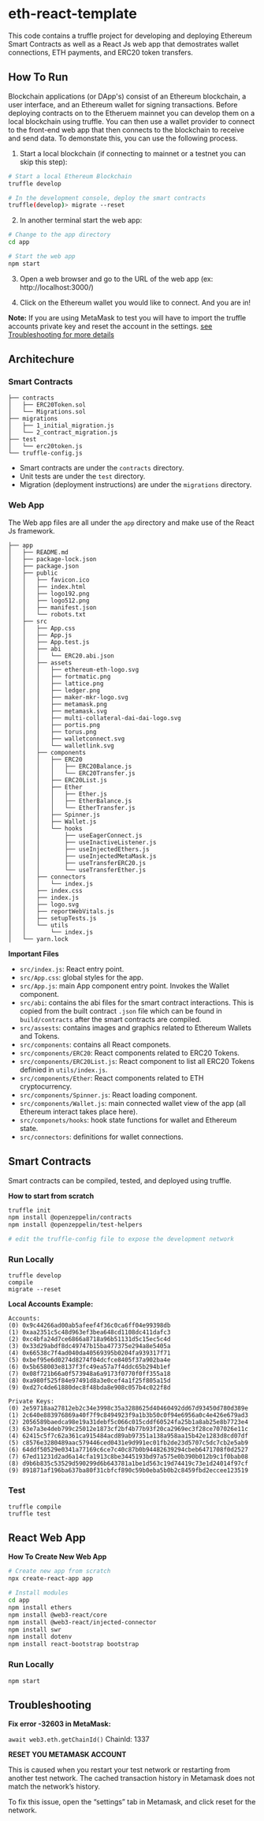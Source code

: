 # eth-react-template

This code contains a truffle project for developing and deploying Ethereum Smart Contracts as well as a React Js web app that demostrates wallet connections, ETH payments, and ERC20 token transfers.

## How To Run

Blockchain applications (or DApp's) consist of an Ethereum blockchain, a user interface, and an Ethereum wallet for signing transactions.  Before deploying contracts on to the Etheruem mainnet you can develop them on a local blockchain using truffle.  You can then use a wallet provider to connect to the front-end web app that then connects to the blockchain to receive and send data.  To demonstate this, you can use the following process.

1. Start a local blockchain (if connecting to mainnet or a testnet you can skip this step):
```bash
# Start a local Ethereum Blockchain
truffle develop 

# In the development console, deploy the smart contracts
truffle(develop)> migrate --reset
```

2. In another terminal start the web app:
```bash
# Change to the app directory
cd app

# Start the web app
npm start
```

3. Open a web browser and go to the URL of the web app (ex: http://localhost:3000/)
 
4. Click on the Ethereum wallet you would like to connect.  And you are in!

**Note:** If you are using MetaMask to test you will have to import the truffle accounts private key and reset the account in the settings.  [see Troubleshooting for more details](#Troubleshooting)


## Architechure

### Smart Contracts

```
├── contracts
│   ├── ERC20Token.sol
│   └── Migrations.sol
├── migrations
│   ├── 1_initial_migration.js
│   └── 2_contract_migration.js
├── test
│   └── erc20token.js
└── truffle-config.js
```

* Smart contracts are under the `contracts` directory.
* Unit tests are under the `test` directory.
* Migration (deployment instructions) are under the `migrations` directory.

### Web App

The Web app files are all under the `app` directory and make use of the React Js framework.

```
├── app
│   ├── README.md
│   ├── package-lock.json
│   ├── package.json
│   ├── public
│   │   ├── favicon.ico
│   │   ├── index.html
│   │   ├── logo192.png
│   │   ├── logo512.png
│   │   ├── manifest.json
│   │   └── robots.txt
│   ├── src
│   │   ├── App.css
│   │   ├── App.js
│   │   ├── App.test.js
│   │   ├── abi
│   │   │   └── ERC20.abi.json
│   │   ├── assets
│   │   │   ├── ethereum-eth-logo.svg
│   │   │   ├── fortmatic.png
│   │   │   ├── lattice.png
│   │   │   ├── ledger.png
│   │   │   ├── maker-mkr-logo.svg
│   │   │   ├── metamask.png
│   │   │   ├── metamask.svg
│   │   │   ├── multi-collateral-dai-dai-logo.svg
│   │   │   ├── portis.png
│   │   │   ├── torus.png
│   │   │   ├── walletconnect.svg
│   │   │   └── walletlink.svg
│   │   ├── components
│   │   │   ├── ERC20
│   │   │   │   ├── ERC20Balance.js
│   │   │   │   └── ERC20Transfer.js
│   │   │   ├── ERC20List.js
│   │   │   ├── Ether
│   │   │   │   ├── Ether.js
│   │   │   │   ├── EtherBalance.js
│   │   │   │   └── EtherTransfer.js
│   │   │   ├── Spinner.js
│   │   │   ├── Wallet.js
│   │   │   └── hooks
│   │   │       ├── useEagerConnect.js
│   │   │       ├── useInactiveListener.js
│   │   │       ├── useInjectedEthers.js
│   │   │       ├── useInjectedMetaMask.js
│   │   │       ├── useTransferERC20.js
│   │   │       └── useTransferEther.js
│   │   ├── connectors
│   │   │   └── index.js
│   │   ├── index.css
│   │   ├── index.js
│   │   ├── logo.svg
│   │   ├── reportWebVitals.js
│   │   ├── setupTests.js
│   │   └── utils
│   │       └── index.js
│   └── yarn.lock
```

**Important Files**

*  `src/index.js`: React entry point.
* `src/App.css`: global styles for the app.
* `src/App.js`: main App component entry point. Invokes the Wallet component.
* `src/abi`: contains the abi files for the smart contract interactions.  This is copied from the built contract `.json` file which can be found in `build/contracts` after the smart contracts are compiled.
* `src/assests`: contains images and graphics related to Ethereum Wallets and Tokens.
* `src/components`: contains all React componets.
* `src/components/ERC20`: React components related to ERC20 Tokens.
* `src/components/ERC20List.js`: React component to list all ERC20 Tokens definied in `utils/index.js`.
* `src/components/Ether`: React components related to ETH cryptocurrency.
* `src/components/Spinner.js`: React loading component.
* `src/components/Wallet.js`: main connected wallet view of the app (all Ethereum interact takes place here).
* `src/componets/hooks`: hook state functions for wallet and Ethereum state.
* `src/connectors`: definitions for wallet connections.

## Smart Contracts

Smart contracts can be compiled, tested, and deployed using truffle.

**How to start from scratch**

```bash
truffle init
npm install @openzeppelin/contracts
npm install @openzeppelin/test-helpers

# edit the truffle-config file to expose the development network
```

### Run Locally

```
truffle develop
compile
migrate --reset
```

**Local Accounts Example:**

```
Accounts:
(0) 0x9c44266ad00ab5afeef4f36c0ca6ff04e99398db
(1) 0xaa2351c5c48d963ef3bea648cd1108dc411dafc3
(2) 0xc4bfa24d7ce6866a8718a96b51131d5c15ec5c4d
(3) 0x33d29abdf8dc49747b15ba477375e294a8e5405a
(4) 0x66538c7f4ad040da40569395b0204fa939317f71
(5) 0xbef95e6d0274d8274f04dcfce8405f37a902ba4e
(6) 0x5b658003e8137f3fc49ea57a7f4ddc65b294b1ef
(7) 0x08f721b66a0f573948a6a9173f0770f0ff355a18
(8) 0xa980f525f84e97491d8a3e0cef4a1f25f805a15d
(9) 0xd27c4de61880dec8f48bda8e908c057b4c022f8d

Private Keys:
(0) 2e59718aa27812eb2c34e3998c35a3288625d40460492dd67d93450d780d389e
(1) 2c640e883976869a40f7f9c8494923f9a1b3b50c0f94e6956a0c4e426e679ad3
(2) 2056589baedca98e19a31debf5c066c015cddf60524fa25b1a8ab25e8b7723e4
(3) 63e7a3e4deb799c25012e1873cf2bf4b77b93f20ca2969ec3f28ce707026e11c
(4) 62415c5f7c62a361ca915484acd89ab97351a138a958aa15b42e1283d8cd07df
(5) c8576e3280489aac579446ced0431e9d991ec01fb2de23d5707c5dc7cb2e5ab9
(6) 64ddf50529e0341a77169c6ce7c40c87b0b94482639294cbeb6471708f0d2527
(7) 67ed11231d2ad6a14cfa1913c8be3445193bd97a575e0b390b012b9c1f0bab08
(8) d9b6b835c53529d590299d6b643781a1be1d563c19d74419c73e1d24014f97cf
(9) 891871af196ba637ba80f31cbfcf890c59b0eba5b0b2c8459fbd2eccee123519
```

### Test

```
truffle compile
truffle test
```

## React Web App

**How To Create New Web App**

```bash
# Create new app from scratch
npx create-react-app app

# Install modules
cd app
npm install ethers
npm install @web3-react/core
npm install @web3-react/injected-connector
npm install swr
npm install dotenv
npm install react-bootstrap bootstrap
```

### Run Locally

```
npm start
```

## Troubleshooting

**Fix error -32603 in MetaMask:**

`await web3.eth.getChainId()`
ChainId: 1337

**RESET YOU METAMASK ACCOUNT**

This is caused when you restart your test network or restarting from another test network. The cached transaction history in Metamask does not match the network’s history.

To fix this issue, open the “settings” tab in Metamask, and click reset for the network.
